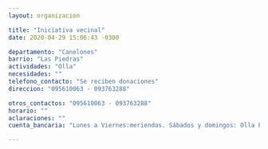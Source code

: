```yaml
---
layout: organizacion

title: "Iniciativa vecinal"
date: 2020-04-29 15:06:43 -0300

departamento: "Canelones"
barrio: "Las Piedras"
actividades: "Olla"
necesidades: ""
telefono_contacto: "Se reciben donaciones"
direccion: "095610063 - 093763288"

otros_contactos: "095610063 - 093763288"
horario: ""
aclaraciones: ""
cuenta_bancaria: "Lunes a Viernes:meriendas. Sábados y domingos: Olla Popular."

---
```

